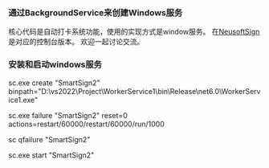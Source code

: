 ###  通过BackgroundService来创建Windows服务
核心代码是自动打卡系统功能，使用的实现方式是window服务。
在[NeusoftSign](https://github.com/BurningTeng/NeusoftSign)是对应的控制台版本。
欢迎一起讨论交流。
###  安装和启动windows服务
sc.exe create "SmartSign2" binpath="D:\vs2022\Project\WorkerService1\bin\Release\net6.0\WorkerService1.exe"

sc.exe failure "SmartSign2" reset=0 actions=restart/60000/restart/60000/run/1000

sc qfailure "SmartSign2"

sc.exe start "SmartSign2"